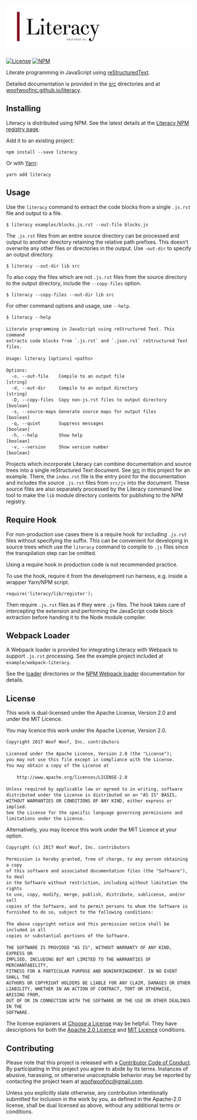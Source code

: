 # ![Literary](https://raw.githubusercontent.com/woofwoofinc/literacy/master/src/assets/title.png)

[![License](https://img.shields.io/badge/license-Apache--2.0%20OR%20MIT-blue.svg)](https://github.com/woofwoofinc/literacy#license)
[![NPM](https://img.shields.io/npm/v/literacy.svg)](https://www.npmjs.com/package/literacy)

Literate programming in JavaScript using [reStructuredText].

[reStructuredText]: http://docutils.sourceforge.net/rst.html

Detailed documentation is provided in the [src] directories and at
[woofwoofinc.github.io/literacy].

[src]: src
[woofwoofinc.github.io/literacy]: https://woofwoofinc.github.io/literacy


Installing
----------
Literacy is distributed using NPM. See the latest details at the
[Literacy NPM registry page].

[Literacy NPM registry page]: https://www.npmjs.com/package/literacy

Add it to an existing project:

    npm install --save literacy
    
Or with [Yarn]:

    yarn add literacy
    
[Yarn]: https://yarnpkg.com


Usage
-----
Use the `literacy` command to extract the code blocks from a single `.js.rst`
file and output to a file.

    $ literacy examples/blocks.js.rst --out-file blocks.js

The `.js.rst` files from an entire source directory can be processed and output
to another directory retaining the relative path prefixes. This doesn’t
overwrite any other files or directories in the output. Use `-out-dir` to
specify an output directory.

    $ literacy --out-dir lib src

To also copy the files which are not `.js.rst` files from the source directory
to the output directory, include the `--copy-files` option.

    $ literacy --copy-files --out-dir lib src

For other command options and usage, use `--help`.

    $ literacy --help
    
    Literate programming in JavaScript using reStructured Text. This command
    extracts code blocks from `.js.rst` and `.json.rst` reStructured Text files.
    
    Usage: literacy [options] <paths>
    
    Options:
      -o, --out-file    Compile to an output file                           [string]
      -d, --out-dir     Compile to an output directory                      [string]
      -D, --copy-files  Copy non-js.rst files to output directory          [boolean]
      -s, --source-maps Generate source maps for output files              [boolean]
      -q, --quiet       Suppress messages                                  [boolean]
      -h, --help        Show help                                          [boolean]
      -v, --version     Show version number                                [boolean]

Projects which incorporate Literacy can combine documentation and source trees
into a single reStructured Text document. See [src] in this project for an
example. There, the `index.rst` file is the entry point for the documentation
and includes the source `.js.rst` files from `src/js` into the document. These
source files are also separately processed by the Literacy command line tool to
make the `lib` module directory contents for publishing to the NPM registry.


Require Hook
------------
For non-production use cases there is a require hook for including `.js.rst`
files without specifying the suffix. This can be convenient for developing in
source trees which use the `literacy` command to compile to `.js` files since
the transpilation step can be omitted.

Using a require hook in production code is not recommended practice.

To use the hook, require it from the development run harness, e.g. inside a
wrapper Yarn/NPM script.

    require('literacy/lib/register');

Then require `.js.rst` files as if they were `.js` files. The hook takes care
of intercepting the extension and performing the JavaScript code block
extraction before handing it to the Node module compiler.


Webpack Loader
--------------
A Webpack loader is provided for integrating Literacy with Webpack to support
`.js.rst` processing. See the example project included at
`example/webpack-literacy`.

See the [loader] directories or the [NPM Webpack loader] documentation for
details.

[loader]: loader
[NPM Webpack loader]: https://www.npmjs.com/package/literacy-loader


License
-------
This work is dual-licensed under the Apache License, Version 2.0 and under the
MIT Licence.

You may licence this work under the Apache License, Version 2.0.

    Copyright 2017 Woof Woof, Inc. contributors

    Licensed under the Apache License, Version 2.0 (the "License");
    you may not use this file except in compliance with the License.
    You may obtain a copy of the License at

        http://www.apache.org/licenses/LICENSE-2.0

    Unless required by applicable law or agreed to in writing, software
    distributed under the License is distributed on an "AS IS" BASIS,
    WITHOUT WARRANTIES OR CONDITIONS OF ANY KIND, either express or implied.
    See the License for the specific language governing permissions and
    limitations under the License.

Alternatively, you may licence this work under the MIT Licence at your option.

    Copyright (c) 2017 Woof Woof, Inc. contributors

    Permission is hereby granted, free of charge, to any person obtaining a copy
    of this software and associated documentation files (the "Software"), to deal
    in the Software without restriction, including without limitation the rights
    to use, copy, modify, merge, publish, distribute, sublicense, and/or sell
    copies of the Software, and to permit persons to whom the Software is
    furnished to do so, subject to the following conditions:

    The above copyright notice and this permission notice shall be included in all
    copies or substantial portions of the Software.

    THE SOFTWARE IS PROVIDED "AS IS", WITHOUT WARRANTY OF ANY KIND, EXPRESS OR
    IMPLIED, INCLUDING BUT NOT LIMITED TO THE WARRANTIES OF MERCHANTABILITY,
    FITNESS FOR A PARTICULAR PURPOSE AND NONINFRINGEMENT. IN NO EVENT SHALL THE
    AUTHORS OR COPYRIGHT HOLDERS BE LIABLE FOR ANY CLAIM, DAMAGES OR OTHER
    LIABILITY, WHETHER IN AN ACTION OF CONTRACT, TORT OR OTHERWISE, ARISING FROM,
    OUT OF OR IN CONNECTION WITH THE SOFTWARE OR THE USE OR OTHER DEALINGS IN THE
    SOFTWARE.

The license explainers at [Choose a License] may be helpful. They have
descriptions for both the [Apache 2.0 Licence] and [MIT Licence] conditions.

[Choose a License]: http://choosealicense.com
[Apache 2.0 Licence]: http://choosealicense.com/licenses/apache-2.0/
[MIT Licence]: http://choosealicense.com/licenses/mit/


Contributing
------------
Please note that this project is released with a [Contributor Code of Conduct].
By participating in this project you agree to abide by its terms. Instances of
abusive, harassing, or otherwise unacceptable behavior may be reported by
contacting the project team at woofwoofinc@gmail.com.

[Contributor Code of Conduct]: src/conduct.rst

Unless you explicitly state otherwise, any contribution intentionally submitted
for inclusion in the work by you, as defined in the Apache-2.0 license, shall be
dual licensed as above, without any additional terms or conditions.
